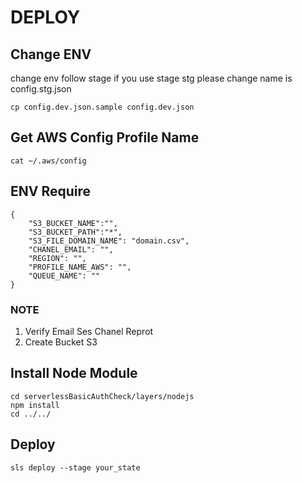 # DEPLOY

## Change ENV

change env follow stage if you use stage stg please change name is config.stg.json

```
cp config.dev.json.sample config.dev.json
```

## Get AWS Config Profile Name

```
cat ~/.aws/config
```

## ENV Require

```
{
    "S3_BUCKET_NAME":"",
    "S3_BUCKET_PATH":"*",
    "S3_FILE_DOMAIN_NAME": "domain.csv",
    "CHANEL_EMAIL": "",
    "REGION": "",
    "PROFILE_NAME_AWS": "",
    "QUEUE_NAME": ""
}
```

### NOTE

1. Verify Email Ses Chanel Reprot
2. Create Bucket S3

## Install Node Module

```
cd serverlessBasicAuthCheck/layers/nodejs
npm install
cd ../../
```

## Deploy

```
sls deploy --stage your_state
```
